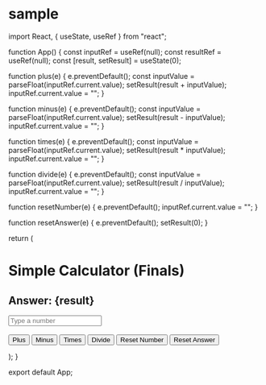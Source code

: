 # sample


import React, { useState, useRef } from "react";

function App() {
  const inputRef = useRef(null);
  const resultRef = useRef(null);
  const [result, setResult] = useState(0);

  function plus(e) {
    e.preventDefault();
    const inputValue = parseFloat(inputRef.current.value);
    setResult(result + inputValue);
    inputRef.current.value = "";
  }

  function minus(e) {
    e.preventDefault();
    const inputValue = parseFloat(inputRef.current.value);
    setResult(result - inputValue);
    inputRef.current.value = "";
  }

  function times(e) {
    e.preventDefault();
    const inputValue = parseFloat(inputRef.current.value);
    setResult(result * inputValue);
    inputRef.current.value = "";
  }

  function divide(e) {
    e.preventDefault();
    const inputValue = parseFloat(inputRef.current.value);
    setResult(result / inputValue);
    inputRef.current.value = "";
  }

  function resetNumber(e) {
    e.preventDefault();
    inputRef.current.value = "";
  }

  function resetAnswer(e) {
    e.preventDefault();
    setResult(0);
  }

  return (
    <div className="App">
      <div>
        <h1>Simple Calculator (Finals)</h1>
      </div>
      <form>
        <h2>Answer: {result}</h2>
        <input ref={inputRef} type="number" placeholder="Type a number" />
        <br />
        <br />
        <button onClick={plus}>Plus</button>
        <button onClick={minus}>Minus</button>
        <button onClick={times}>Times</button>
        <button onClick={divide}>Divide</button>
        <button onClick={resetNumber}>Reset Number</button>
        <button onClick={resetAnswer}>Reset Answer</button>
      </form>
    </div>
  );
}

export default App;
